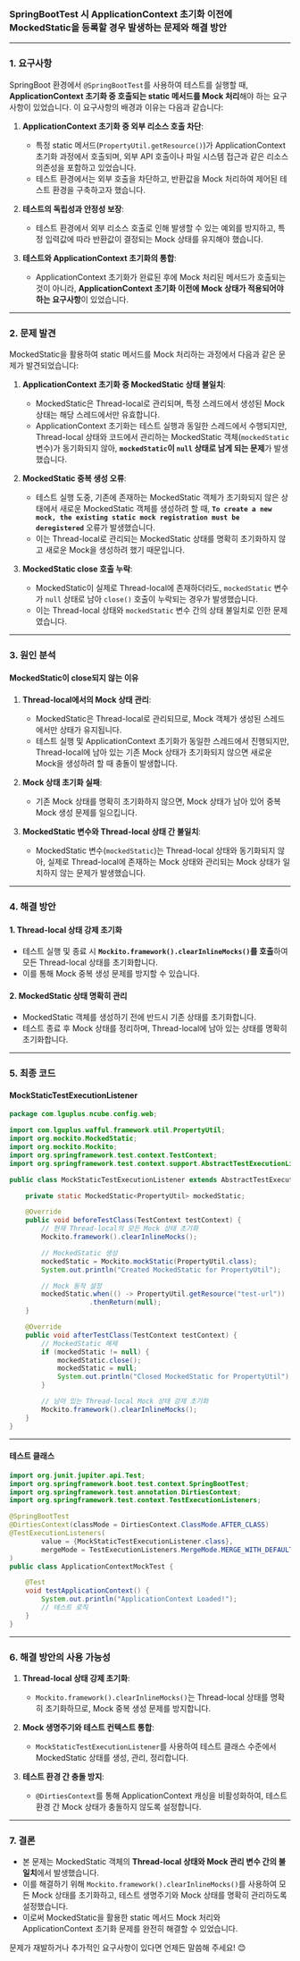 ### **SpringBootTest 시 ApplicationContext 초기화 이전에 MockedStatic을 등록할 경우 발생하는 문제와 해결 방안**

---

### **1. 요구사항**

SpringBoot 환경에서 `@SpringBootTest`를 사용하여 테스트를 실행할 때, **ApplicationContext 초기화 중 호출되는 static 메서드를 Mock 처리**해야 하는 요구사항이 있었습니다. 이 요구사항의 배경과 이유는 다음과 같습니다:

1. **ApplicationContext 초기화 중 외부 리소스 호출 차단**:
   - 특정 static 메서드(`PropertyUtil.getResource()`)가 ApplicationContext 초기화 과정에서 호출되며, 외부 API 호출이나 파일 시스템 접근과 같은 리소스 의존성을 포함하고 있었습니다.
   - 테스트 환경에서는 외부 호출을 차단하고, 반환값을 Mock 처리하여 제어된 테스트 환경을 구축하고자 했습니다.

2. **테스트의 독립성과 안정성 보장**:
   - 테스트 환경에서 외부 리소스 호출로 인해 발생할 수 있는 예외를 방지하고, 특정 입력값에 따라 반환값이 결정되는 Mock 상태를 유지해야 했습니다.

3. **테스트와 ApplicationContext 초기화의 통합**:
   - ApplicationContext 초기화가 완료된 후에 Mock 처리된 메서드가 호출되는 것이 아니라, **ApplicationContext 초기화 이전에 Mock 상태가 적용되어야 하는 요구사항**이 있었습니다.

---

### **2. 문제 발견**

MockedStatic을 활용하여 static 메서드를 Mock 처리하는 과정에서 다음과 같은 문제가 발견되었습니다:

1. **ApplicationContext 초기화 중 MockedStatic 상태 불일치**:
   - MockedStatic은 Thread-local로 관리되며, 특정 스레드에서 생성된 Mock 상태는 해당 스레드에서만 유효합니다.
   - ApplicationContext 초기화는 테스트 실행과 동일한 스레드에서 수행되지만, Thread-local 상태와 코드에서 관리하는 MockedStatic 객체(`mockedStatic` 변수)가 동기화되지 않아, **`mockedStatic`이 `null` 상태로 남게 되는 문제**가 발생했습니다.

2. **MockedStatic 중복 생성 오류**:
   - 테스트 실행 도중, 기존에 존재하는 MockedStatic 객체가 초기화되지 않은 상태에서 새로운 MockedStatic 객체를 생성하려 할 때, **`To create a new mock, the existing static mock registration must be deregistered`** 오류가 발생했습니다.
   - 이는 Thread-local로 관리되는 MockedStatic 상태를 명확히 초기화하지 않고 새로운 Mock을 생성하려 했기 때문입니다.

3. **MockedStatic close 호출 누락**:
   - MockedStatic이 실제로 Thread-local에 존재하더라도, `mockedStatic` 변수가 `null` 상태로 남아 `close()` 호출이 누락되는 경우가 발생했습니다.
   - 이는 Thread-local 상태와 `mockedStatic` 변수 간의 상태 불일치로 인한 문제였습니다.

---

### **3. 원인 분석**

#### **MockedStatic이 close되지 않는 이유**

1. **Thread-local에서의 Mock 상태 관리**:
   - MockedStatic은 Thread-local로 관리되므로, Mock 객체가 생성된 스레드에서만 상태가 유지됩니다.
   - 테스트 실행 및 ApplicationContext 초기화가 동일한 스레드에서 진행되지만, Thread-local에 남아 있는 기존 Mock 상태가 초기화되지 않으면 새로운 Mock을 생성하려 할 때 충돌이 발생합니다.

2. **Mock 상태 초기화 실패**:
   - 기존 Mock 상태를 명확히 초기화하지 않으면, Mock 상태가 남아 있어 중복 Mock 생성 문제를 일으킵니다.

3. **MockedStatic 변수와 Thread-local 상태 간 불일치**:
   - MockedStatic 변수(`mockedStatic`)는 Thread-local 상태와 동기화되지 않아, 실제로 Thread-local에 존재하는 Mock 상태와 관리되는 Mock 상태가 일치하지 않는 문제가 발생했습니다.

---

### **4. 해결 방안**

#### **1. Thread-local 상태 강제 초기화**
- 테스트 실행 및 종료 시 **`Mockito.framework().clearInlineMocks()`를 호출**하여 모든 Thread-local 상태를 초기화합니다.
- 이를 통해 Mock 중복 생성 문제를 방지할 수 있습니다.

#### **2. MockedStatic 상태 명확히 관리**
- MockedStatic 객체를 생성하기 전에 반드시 기존 상태를 초기화합니다.
- 테스트 종료 후 Mock 상태를 정리하며, Thread-local에 남아 있는 상태를 명확히 초기화합니다.

---

### **5. 최종 코드**

#### **MockStaticTestExecutionListener**

```java
package com.lguplus.ncube.config.web;

import com.lguplus.wafful.framework.util.PropertyUtil;
import org.mockito.MockedStatic;
import org.mockito.Mockito;
import org.springframework.test.context.TestContext;
import org.springframework.test.context.support.AbstractTestExecutionListener;

public class MockStaticTestExecutionListener extends AbstractTestExecutionListener {

    private static MockedStatic<PropertyUtil> mockedStatic;

    @Override
    public void beforeTestClass(TestContext testContext) {
        // 현재 Thread-local의 모든 Mock 상태 초기화
        Mockito.framework().clearInlineMocks();

        // MockedStatic 생성
        mockedStatic = Mockito.mockStatic(PropertyUtil.class);
        System.out.println("Created MockedStatic for PropertyUtil");

        // Mock 동작 설정
        mockedStatic.when(() -> PropertyUtil.getResource("test-url"))
                    .thenReturn(null);
    }

    @Override
    public void afterTestClass(TestContext testContext) {
        // MockedStatic 해제
        if (mockedStatic != null) {
            mockedStatic.close();
            mockedStatic = null;
            System.out.println("Closed MockedStatic for PropertyUtil");
        }

        // 남아 있는 Thread-local Mock 상태 강제 초기화
        Mockito.framework().clearInlineMocks();
    }
}
```

---

#### **테스트 클래스**

```java
import org.junit.jupiter.api.Test;
import org.springframework.boot.test.context.SpringBootTest;
import org.springframework.test.annotation.DirtiesContext;
import org.springframework.test.context.TestExecutionListeners;

@SpringBootTest
@DirtiesContext(classMode = DirtiesContext.ClassMode.AFTER_CLASS)
@TestExecutionListeners(
        value = {MockStaticTestExecutionListener.class},
        mergeMode = TestExecutionListeners.MergeMode.MERGE_WITH_DEFAULTS
)
public class ApplicationContextMockTest {

    @Test
    void testApplicationContext() {
        System.out.println("ApplicationContext Loaded!");
        // 테스트 로직
    }
}
```

---

### **6. 해결 방안의 사용 가능성**

1. **Thread-local 상태 강제 초기화**:
   - `Mockito.framework().clearInlineMocks()`는 Thread-local 상태를 명확히 초기화하므로, Mock 중복 생성 문제를 방지합니다.

2. **Mock 생명주기와 테스트 컨텍스트 통합**:
   - `MockStaticTestExecutionListener`를 사용하여 테스트 클래스 수준에서 MockedStatic 상태를 생성, 관리, 정리합니다.

3. **테스트 환경 간 충돌 방지**:
   - `@DirtiesContext`를 통해 ApplicationContext 캐싱을 비활성화하여, 테스트 환경 간 Mock 상태가 충돌하지 않도록 설정합니다.

---

### **7. 결론**

- 본 문제는 MockedStatic 객체의 **Thread-local 상태와 Mock 관리 변수 간의 불일치**에서 발생했습니다.
- 이를 해결하기 위해 `Mockito.framework().clearInlineMocks()`를 사용하여 모든 Mock 상태를 초기화하고, 테스트 생명주기와 Mock 상태를 명확히 관리하도록 설정했습니다.
- 이로써 MockedStatic을 활용한 static 메서드 Mock 처리와 ApplicationContext 초기화 문제를 완전히 해결할 수 있었습니다.

문제가 재발하거나 추가적인 요구사항이 있다면 언제든 말씀해 주세요! 😊

